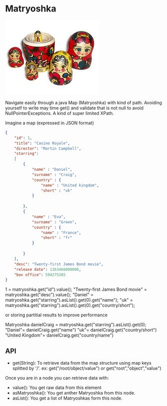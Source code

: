# Matryoshka

![Matryoshka](matryoshka.jpg)

Navigate easily through a java Map (Matryoshka) with kind of path. Avoiding yourself to write may time get() and validate that is not null to avoid NullPointerExceptions. A kind of super limited XPath.

Imagine a map (expressed in JSON format)

```json
{
	"id": 1,
	"title": "Casino Royale",
	"director": "Martin Campbell",
	"starring": 
	[
		{
			"name" : "Daniel",
			"surname" : "Craig",
			"country" : {
				"name" : "United kingdom",
				"short" : "uk"
			}
			
		},
		{
			"name" : "Eva",
			"surname" : "Green",
			"country" : {
				"name" : "France",
				"short" : "fr"
			}
			
		}
	],
	"desc": "Twenty-first James Bond movie",
	"release date": 1163466000000,
	"box office": 594275385
}
```

1 = matryoshka.get("id").value(); 
"Twenty-first James Bond movie" = matryoshka.get("desc").value();
"Daniel" = matryoshka.get("starring").asList().get(0).get("name");
"uk" = matryoshka.get("starring").asList().get(0).get("country/short");

or storing partitial results to improve performance

Matryoshka danielCraig = matryoshka.get("starring").asList().get(0);
"Daniel"= danielCraig.get("name")
"uk"= danielCraig.get("country/short")
"United Kingdom"= danielCraig.get("country/name")


## API

- get(String): To retrieve data from the map structure using map keys splitted by '/'. ex: get("/root/object/value") or get("root","object","value")

Once you are in a node you can retrieve data with:

- value(): You get raw data from this element
- asMatryoshka(): You get anther Matryoshka from this node.
- asList(): You get a list of Matryoshkas form this node.
